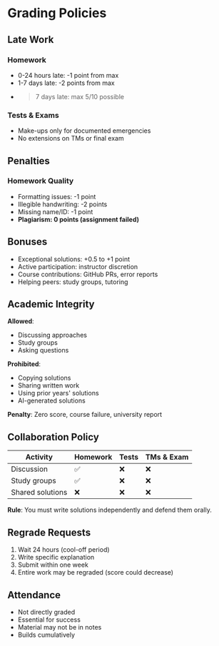 # Grading Policies

## Late Work

### Homework

- 0-24 hours late: -1 point from max
- 1-7 days late: -2 points from max
- >7 days late: max 5/10 possible

### Tests & Exams

- Make-ups only for documented emergencies
- No extensions on TMs or final exam

## Penalties

### Homework Quality

- Formatting issues: -1 point
- Illegible handwriting: -2 points
- Missing name/ID: -1 point
- **Plagiarism: 0 points (assignment failed)**

## Bonuses

- Exceptional solutions: +0.5 to +1 point
- Active participation: instructor discretion
- Course contributions: GitHub PRs, error reports
- Helping peers: study groups, tutoring

## Academic Integrity

**Allowed**:

- Discussing approaches
- Study groups
- Asking questions

**Prohibited**:

- Copying solutions
- Sharing written work
- Using prior years' solutions
- AI-generated solutions

**Penalty**: Zero score, course failure, university report

## Collaboration Policy

| Activity | Homework | Tests | TMs & Exam |
|----------|----------|-------|------------|
| Discussion | ✅ | ❌ | ❌ |
| Study groups | ✅ | ❌ | ❌ |
| Shared solutions | ❌ | ❌ | ❌ |

**Rule**: You must write solutions independently and defend them orally.

## Regrade Requests

1. Wait 24 hours (cool-off period)
2. Write specific explanation
3. Submit within one week
4. Entire work may be regraded (score could decrease)

## Attendance

- Not directly graded
- Essential for success
- Material may not be in notes
- Builds cumulatively
